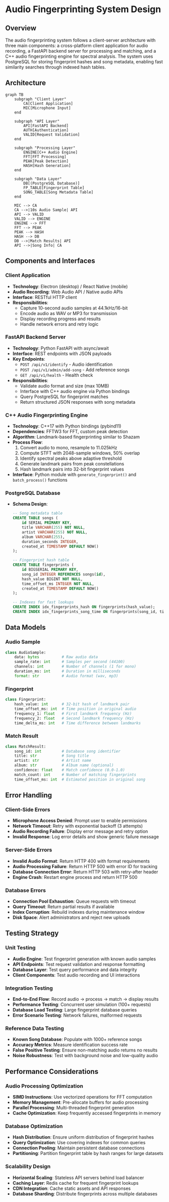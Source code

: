 # Audio Fingerprinting System Design

## Overview

The audio fingerprinting system follows a client-server architecture with three main components: a cross-platform client application for audio recording, a FastAPI backend server for processing and matching, and a C++ audio fingerprinting engine for spectral analysis. The system uses PostgreSQL for storing fingerprint hashes and song metadata, enabling fast similarity searches through indexed hash tables.

## Architecture

```mermaid
graph TB
    subgraph "Client Layer"
        CA[Client Application]
        MIC[Microphone Input]
    end

    subgraph "API Layer"
        API[FastAPI Backend]
        AUTH[Authentication]
        VALID[Request Validation]
    end

    subgraph "Processing Layer"
        ENGINE[C++ Audio Engine]
        FFT[FFT Processing]
        PEAK[Peak Detection]
        HASH[Hash Generation]
    end

    subgraph "Data Layer"
        DB[(PostgreSQL Database)]
        FP_TABLE[Fingerprint Table]
        SONG_TABLE[Song Metadata Table]
    end

    MIC --> CA
    CA -->|10s Audio Sample| API
    API --> VALID
    VALID --> ENGINE
    ENGINE --> FFT
    FFT --> PEAK
    PEAK --> HASH
    HASH --> DB
    DB -->|Match Results| API
    API -->|Song Info| CA
```

## Components and Interfaces

### Client Application

- **Technology**: Electron (desktop) / React Native (mobile)
- **Audio Recording**: Web Audio API / Native audio APIs
- **Interface**: RESTful HTTP client
- **Responsibilities**:
  - Capture 10-second audio samples at 44.1kHz/16-bit
  - Encode audio as WAV or MP3 for transmission
  - Display recording progress and results
  - Handle network errors and retry logic

### FastAPI Backend Server

- **Technology**: Python FastAPI with async/await
- **Interface**: REST endpoints with JSON payloads
- **Key Endpoints**:
  - `POST /api/v1/identify` - Audio identification
  - `POST /api/v1/admin/add-song` - Add reference songs
  - `GET /api/v1/health` - Health check
- **Responsibilities**:
  - Validate audio format and size (max 10MB)
  - Interface with C++ audio engine via Python bindings
  - Query PostgreSQL for fingerprint matches
  - Return structured JSON responses with song metadata

### C++ Audio Fingerprinting Engine

- **Technology**: C++17 with Python bindings (pybind11)
- **Dependencies**: FFTW3 for FFT, custom peak detection
- **Algorithm**: Landmark-based fingerprinting similar to Shazam
- **Process Flow**:
  1. Convert audio to mono, resample to 11.025kHz
  2. Compute STFT with 2048-sample windows, 50% overlap
  3. Identify spectral peaks above adaptive threshold
  4. Generate landmark pairs from peak constellations
  5. Hash landmark pairs into 32-bit fingerprint values
- **Interface**: Python module with `generate_fingerprint()` and `batch_process()` functions

### PostgreSQL Database

- **Schema Design**:

  ```sql
  -- Song metadata table
  CREATE TABLE songs (
      id SERIAL PRIMARY KEY,
      title VARCHAR(255) NOT NULL,
      artist VARCHAR(255) NOT NULL,
      album VARCHAR(255),
      duration_seconds INTEGER,
      created_at TIMESTAMP DEFAULT NOW()
  );

  -- Fingerprint hash table
  CREATE TABLE fingerprints (
      id BIGSERIAL PRIMARY KEY,
      song_id INTEGER REFERENCES songs(id),
      hash_value BIGINT NOT NULL,
      time_offset_ms INTEGER NOT NULL,
      created_at TIMESTAMP DEFAULT NOW()
  );

  -- Indexes for fast lookups
  CREATE INDEX idx_fingerprints_hash ON fingerprints(hash_value);
  CREATE INDEX idx_fingerprints_song_time ON fingerprints(song_id, time_offset_ms);
  ```

## Data Models

### Audio Sample

```python
class AudioSample:
    data: bytes          # Raw audio data
    sample_rate: int     # Samples per second (44100)
    channels: int        # Number of channels (1 for mono)
    duration_ms: int     # Duration in milliseconds
    format: str          # Audio format (wav, mp3)
```

### Fingerprint

```python
class Fingerprint:
    hash_value: int      # 32-bit hash of landmark pair
    time_offset_ms: int  # Time position in original audio
    frequency_1: float   # First landmark frequency (Hz)
    frequency_2: float   # Second landmark frequency (Hz)
    time_delta_ms: int   # Time difference between landmarks
```

### Match Result

```python
class MatchResult:
    song_id: int         # Database song identifier
    title: str           # Song title
    artist: str          # Artist name
    album: str           # Album name (optional)
    confidence: float    # Match confidence (0.0-1.0)
    match_count: int     # Number of matching fingerprints
    time_offset_ms: int  # Estimated position in original song
```

## Error Handling

### Client-Side Errors

- **Microphone Access Denied**: Prompt user to enable permissions
- **Network Timeout**: Retry with exponential backoff (3 attempts)
- **Audio Recording Failure**: Display error message and retry option
- **Invalid Response**: Log error details and show generic failure message

### Server-Side Errors

- **Invalid Audio Format**: Return HTTP 400 with format requirements
- **Audio Processing Failure**: Return HTTP 500 with error ID for tracking
- **Database Connection Error**: Return HTTP 503 with retry-after header
- **Engine Crash**: Restart engine process and return HTTP 500

### Database Errors

- **Connection Pool Exhaustion**: Queue requests with timeout
- **Query Timeout**: Return partial results if available
- **Index Corruption**: Rebuild indexes during maintenance window
- **Disk Space**: Alert administrators and reject new uploads

## Testing Strategy

### Unit Testing

- **Audio Engine**: Test fingerprint generation with known audio samples
- **API Endpoints**: Test request validation and response formatting
- **Database Layer**: Test query performance and data integrity
- **Client Components**: Test audio recording and UI interactions

### Integration Testing

- **End-to-End Flow**: Record audio → process → match → display results
- **Performance Testing**: Concurrent user simulation (100+ requests)
- **Database Load Testing**: Large fingerprint database queries
- **Error Scenario Testing**: Network failures, malformed requests

### Reference Data Testing

- **Known Song Database**: Populate with 1000+ reference songs
- **Accuracy Metrics**: Measure identification success rate
- **False Positive Testing**: Ensure non-matching audio returns no results
- **Noise Robustness**: Test with background noise and low-quality audio

## Performance Considerations

### Audio Processing Optimization

- **SIMD Instructions**: Use vectorized operations for FFT computation
- **Memory Management**: Pre-allocate buffers for audio processing
- **Parallel Processing**: Multi-threaded fingerprint generation
- **Cache Optimization**: Keep frequently accessed fingerprints in memory

### Database Optimization

- **Hash Distribution**: Ensure uniform distribution of fingerprint hashes
- **Query Optimization**: Use covering indexes for common queries
- **Connection Pooling**: Maintain persistent database connections
- **Partitioning**: Partition fingerprint table by hash ranges for large datasets

### Scalability Design

- **Horizontal Scaling**: Stateless API servers behind load balancer
- **Caching Layer**: Redis cache for frequent fingerprint lookups
- **CDN Integration**: Cache static assets and API responses
- **Database Sharding**: Distribute fingerprints across multiple databases
